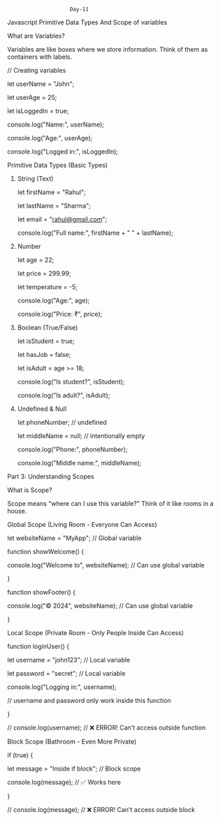                         Day-11
Javascript Primitive Data Types And Scope of variables

What are Variables?

Variables are like boxes where we store information. Think of them as containers with labels.

// Creating variables

let userName = "John";

let userAge = 25;

let isLoggedIn = true;

console.log("Name:", userName);

console.log("Age:", userAge);

console.log("Logged in:", isLoggedIn);


Primitive Data Types (Basic Types)

1. String (Text)

    let firstName = "Rahul";

    let lastName = "Sharma";

    let email = "rahul@gmail.com";

    console.log("Full name:", firstName + " " + lastName);

2. Number

    let age = 22;

    let price = 299.99;

    let temperature = -5;

    console.log("Age:", age);

    console.log("Price: ₹", price);

3. Boolean (True/False)

    let isStudent = true;

    let hasJob = false;

    let isAdult = age >= 18;

    console.log("Is student?", isStudent);

    console.log("Is adult?", isAdult);


4. Undefined & Null

    let phoneNumber; // undefined

    let middleName = null; // intentionally empty

    console.log("Phone:", phoneNumber);

    console.log("Middle name:", middleName);



Part 3: Understanding Scopes

What is Scope?

Scope means "where can I use this variable?" Think of it like rooms in a house.

Global Scope (Living Room - Everyone Can Access)

let websiteName = "MyApp"; // Global variable

function showWelcome() {

console.log("Welcome to", websiteName); // Can use global variable

}

function showFooter() {

console.log("© 2024", websiteName); // Can use global variable

}



Local Scope (Private Room - Only People Inside Can Access)

function loginUser() {

let username = "john123"; // Local variable

let password = "secret"; // Local variable

console.log("Logging in:", username);

// username and password only work inside this function

}

// console.log(username); // ❌ ERROR! Can't access outside function



Block Scope (Bathroom - Even More Private)

if (true) {

let message = "Inside if block"; // Block scope

console.log(message); // ✅ Works here

}

// console.log(message); // ❌ ERROR! Can't access outside block
